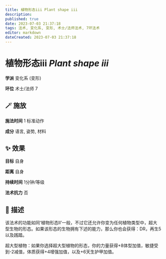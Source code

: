 ```yaml
---
title: 植物形态iii Plant shape iii
description: 
published: true
date: 2023-07-03 21:37:18
tags: 法术, 变化系, 变形, 术士/法师法术, 7环法术
editor: markdown
dateCreated: 2023-07-03 21:37:18
---
```


# **植物形态iii** *Plant shape iii*

**学派** 变化系 (变形) 

**环位** 术士/法师 7

## 🪄 施放

**施法时间** 1 标准动作

**成分** 语言, 姿势, 材料

## ✨ 效果 

**目标** 自身 

**距离** 自身  

**持续时间** 1分钟/等级 

**法术抗力** 否

## 📖 描述

该法术的功能如同‘植物形态II’一般，不过它还允许你变为任何植物类型中，超大型生物的形态。如果该形态的生物拥有下述的能力，那么你也会获得：DR，再生5以及践踏。

超大型植物：如果你选择超大型植物的形态，你的力量获得+8体型加值，敏捷受到-2减值，体质获得+4增强加值，以及+6天生护甲加值。
    